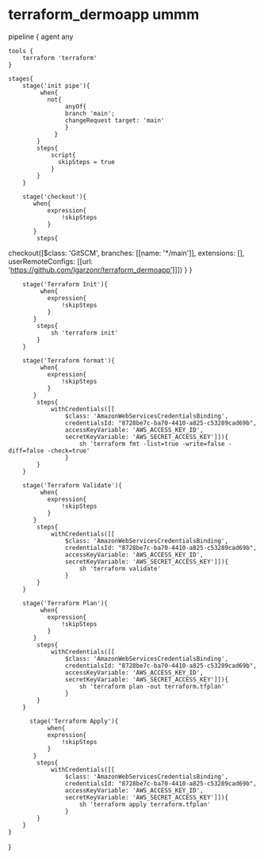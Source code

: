 # terraform_dermoapp ummm

pipeline {
    agent any
    
    tools {
        terraform 'terraform'
    }
    
    stages{
        stage('init pipe'){
             when{
               not{
                    anyOf{
                    branch 'main';
                    changeRequest target: 'main'
                    }
                 }
            }
            steps{
                script{
                  skipSteps = true
                }
            }
        }
        
        stage('checkout'){
           when{
               expression{
                   !skipSteps
               }
           }
            steps{
checkout([$class: 'GitSCM', branches: [[name: '*/main']], extensions: [], userRemoteConfigs: [[url: 'https://github.com/lgarzonr/terraform_dermoapp']]])            }
        }
        
        stage('Terraform Init'){
             when{
               expression{
                   !skipSteps
               }
           }
            steps{
                sh 'terraform init'
            }
        }
        
        stage('Terraform format'){
             when{
               expression{
                   !skipSteps
               }
           }
            steps{
                withCredentials([[
                    $class: 'AmazonWebServicesCredentialsBinding',
                    credentialsId: "8728be7c-ba70-4410-a825-c53289cad69b",
                    accessKeyVariable: 'AWS_ACCESS_KEY_ID',
                    secretKeyVariable: 'AWS_SECRET_ACCESS_KEY']]){
                        sh 'terraform fmt -list=true -write=false -diff=false -check=true'
                    }
            }
        }
        
        stage('Terraform Validate'){
             when{
               expression{
                   !skipSteps
               }
           }
            steps{
                withCredentials([[
                    $class: 'AmazonWebServicesCredentialsBinding',
                    credentialsId: "8728be7c-ba70-4410-a825-c53289cad69b",
                    accessKeyVariable: 'AWS_ACCESS_KEY_ID',
                    secretKeyVariable: 'AWS_SECRET_ACCESS_KEY']]){
                        sh 'terraform validate'
                    }
            }
        }
        
        stage('Terraform Plan'){
             when{
               expression{
                   !skipSteps
               }
           }
            steps{
                withCredentials([[
                    $class: 'AmazonWebServicesCredentialsBinding',
                    credentialsId: "8728be7c-ba70-4410-a825-c53289cad69b",
                    accessKeyVariable: 'AWS_ACCESS_KEY_ID',
                    secretKeyVariable: 'AWS_SECRET_ACCESS_KEY']]){
                        sh 'terraform plan -out terraform.tfplan'
                    }
            }
        }
        
          stage('Terraform Apply'){
               when{
               expression{
                   !skipSteps
               }
           }
            steps{
                withCredentials([[
                    $class: 'AmazonWebServicesCredentialsBinding',
                    credentialsId: "8728be7c-ba70-4410-a825-c53289cad69b",
                    accessKeyVariable: 'AWS_ACCESS_KEY_ID',
                    secretKeyVariable: 'AWS_SECRET_ACCESS_KEY']]){
                        sh 'terraform apply terraform.tfplan'
                    }
            }
        }
    }
}
